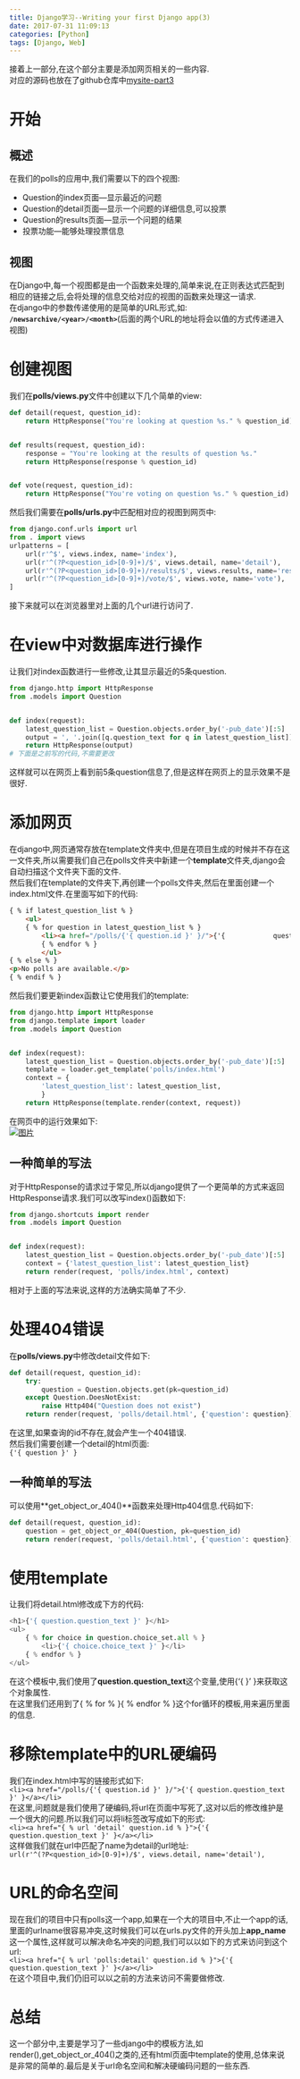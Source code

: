 ```yaml
---
title: Django学习--Writing your first Django app(3)
date: 2017-07-31 11:09:13
categories: [Python]
tags: [Django, Web]
---
```

接着上一部分,在这个部分主要是添加网页相关的一些内容.  
对应的源码也放在了github仓库中[mysite-part3](https://github.com/913647909/mysite/tree/part3)

[](#开始 "开始")开始
==============

[](#概述 "概述")概述
--------------

在我们的polls的应用中,我们需要以下的四个视图:

*   Question的index页面—显示最近的问题
*   Question的detail页面—显示一个问题的详细信息,可以投票
*   Question的results页面—显示一个问题的结果
*   投票功能—能够处理投票信息

[](#视图 "视图")视图
--------------

在Django中,每一个视图都是由一个函数来处理的,简单来说,在正则表达式匹配到相应的链接之后,会将处理的信息交给对应的视图的函数来处理这一请求.  
在django中的参数传递使用的是简单的URL形式,如: **`/newsarchive/<year>/<month>`**(后面的两个URL的地址将会以值的方式传递进入视图)

[](#创建视图 "创建视图")创建视图
====================

我们在**polls/views.py**文件中创建以下几个简单的view:  
```python
def detail(request, question_id):    
    return HttpResponse("You're looking at question %s." % question_id)


def results(request, question_id):    
    response = "You're looking at the results of question %s."    
    return HttpResponse(response % question_id)


def vote(request, question_id):    
    return HttpResponse("You're voting on question %s." % question_id)
```
然后我们需要在**polls/urls.py**中匹配相对应的视图到网页中:  
```python
from django.conf.urls import url
from . import views
urlpatterns = [    
    url(r'^$', views.index, name='index'),    
    url(r'^(?P<question_id>[0-9]+)/$', views.detail, name='detail'),    
    url(r'^(?P<question_id>[0-9]+)/results/$', views.results, name='results'),    
    url(r'^(?P<question_id>[0-9]+)/vote/$', views.vote, name='vote'),
]
```
接下来就可以在浏览器里对上面的几个url进行访问了.

[](#在view中对数据库进行操作 "在view中对数据库进行操作")在view中对数据库进行操作
==================================================

让我们对index函数进行一些修改,让其显示最近的5条question.  
```python
from django.http import HttpResponse
from .models import Question


def index(request):    
    latest_question_list = Question.objects.order_by('-pub_date')[:5]    
    output = ', '.join([q.question_text for q in latest_question_list])    
    return HttpResponse(output)
# 下面是之前写的代码,不需要更改
```
这样就可以在网页上看到前5条question信息了,但是这样在网页上的显示效果不是很好.

[](#添加网页 "添加网页")添加网页
====================

在django中,网页通常存放在template文件夹中,但是在项目生成的时候并不存在这一文件夹,所以需要我们自己在polls文件夹中新建一个**template**文件夹,django会自动扫描这个文件夹下面的文件.  
然后我们在template的文件夹下,再创建一个polls文件夹,然后在里面创建一个index.html文件.在里面写如下的代码:  
```html
{ % if latest_question_list % }    
    <ul>    
    { % for question in latest_question_list % }        
        <li><a href="/polls/{'{ question.id }' }/">{'{            question.question_text }' }</a></li>    
        { % endfor % }    
        </ul>
{ % else % }    
<p>No polls are available.</p>
{ % endif % }
```
然后我们要更新index函数让它使用我们的template:  

```python
from django.http import HttpResponse
from django.template import loader
from .models import Question


def index(request):    
    latest_question_list = Question.objects.order_by('-pub_date')[:5]    
    template = loader.get_template('polls/index.html')    
    context = {        
        'latest_question_list': latest_question_list,    
        }    
    return HttpResponse(template.render(context, request))
```

在网页中的运行效果如下:  
[![图片](http://misakatang.oss-cn-beijing.aliyuncs.com/201707314.jpg)](http://misakatang.oss-cn-beijing.aliyuncs.com/201707314.jpg "图片")

[](#一种简单的写法 "一种简单的写法")一种简单的写法
-----------------------------

对于HttpResponse的请求过于常见,所以django提供了一个更简单的方式来返回HttpResponse请求.我们可以改写index()函数如下:  
```python
from django.shortcuts import render
from .models import Question


def index(request):    
    latest_question_list = Question.objects.order_by('-pub_date')[:5]    
    context = {'latest_question_list': latest_question_list}    
    return render(request, 'polls/index.html', context)
```
相对于上面的写法来说,这样的方法确实简单了不少.

[](#处理404错误 "处理404错误")处理404错误
=============================

在**polls/views.py**中修改detail文件如下:  
```python
def detail(request, question_id):    
    try:        
        question = Question.objects.get(pk=question_id)    
    except Question.DoesNotExist:        
        raise Http404("Question does not exist")    
    return render(request, 'polls/detail.html', {'question': question})
```
在这里,如果查询的id不存在,就会产生一个404错误.  
然后我们需要创建一个detail的html页面:  
`{'{ question }' }`

[](#一种简单的写法-1 "一种简单的写法")一种简单的写法
-------------------------------

可以使用**get\_object\_or_404()**函数来处理Http404信息.代码如下:  
```python
def detail(request, question_id):    
    question = get_object_or_404(Question, pk=question_id)    
    return render(request, 'polls/detail.html', {'question': question})
```

[](#使用template "使用template")使用template
======================================

让我们将detail.html修改成下方的代码:  
```python
<h1>{'{ question.question_text }' }</h1>
<ul>
    { % for choice in question.choice_set.all % }    
        <li>{'{ choice.choice_text }' }</li>
    { % endfor % }
</ul>
```
在这个模板中,我们使用了**question.question_text**这个变量,使用{‘{ }’ }来获取这个对象属性.  
在这里我们还用到了{ % for % }{ % endfor % }这个for循环的模板,用来遍历里面的信息.

[](#移除template中的URL硬编码 "移除template中的URL硬编码")移除template中的URL硬编码
==============================================================

我们在index.html中写的链接形式如下:  
`<li><a href="/polls/{'{ question.id }' }/">{'{ question.question_text }' }</a></li>`  
在这里,问题就是我们使用了硬编码,将url在页面中写死了,这对以后的修改维护是一个很大的问题.所以我们可以将li标签改写成如下的形式:  
`<li><a href="{ % url 'detail' question.id % }">{'{ question.question_text }' }</a></li>`  
这样做我们就在url中匹配了name为detail的url地址:  
`url(r'^(?P<question_id>[0-9]+)/$', views.detail, name='detail'),`

[](#URL的命名空间 "URL的命名空间")URL的命名空间
================================

现在我们的项目中只有polls这一个app,如果在一个大的项目中,不止一个app的话,里面的urlname很容易冲突,这时候我们可以在urls.py文件的开头加上**app_name**这一个属性,这样就可以解决命名冲突的问题,我们可以以如下的方式来访问到这个url:  
`<li><a href="{ % url 'polls:detail' question.id % }">{'{ question.question_text }' }</a></li>`  
在这个项目中,我们仍旧可以以之前的方法来访问不需要做修改.

[](#总结 "总结")总结
==============

这一个部分中,主要是学习了一些django中的模板方法,如render(),get\_object\_or_404()之类的,还有html页面中template的使用,总体来说是非常的简单的.最后是关于url命名空间和解决硬编码问题的一些东西.